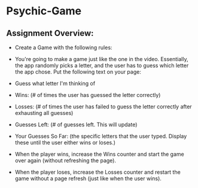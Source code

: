 # Psychic-Game

## Assignment Overview: 
* Create a Game with the following rules: 
* You're going to make a game just like the one in the video. Essentially, the app randomly picks a letter, and the user has to guess which letter the app chose. Put the following text on your page:


* Guess what letter I'm thinking of


* Wins: (# of times the user has guessed the letter correctly)


* Losses: (# of times the user has failed to guess the letter correctly after exhausting all guesses)


* Guesses Left: (# of guesses left. This will update)


* Your Guesses So Far: (the specific letters that the user typed. Display these until the user either wins or loses.)


* When the player wins, increase the Wins counter and start the game over again (without refreshing the page).


* When the player loses, increase the Losses counter and restart the game without a page refresh (just like when the user wins).
